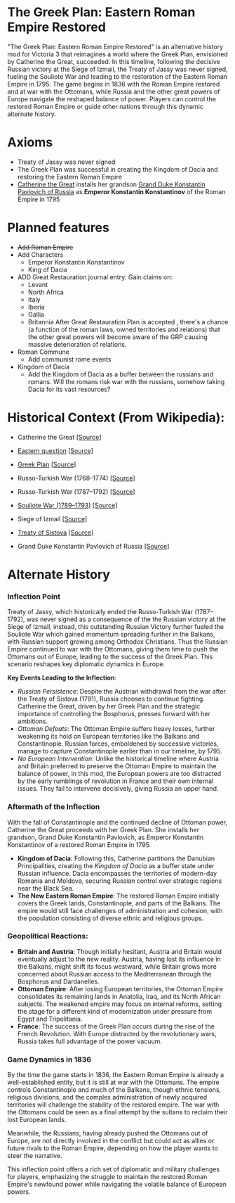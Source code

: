 # The Greek Plan: Eastern Roman Empire Restored
"The Greek Plan: Eastern Roman Empire Restored" is an alternative history mod for Victoria 3 that reimagines a world where the Greek Plan, envisioned by Catherine the Great, succeeded. In this timeline, following the decisive Russian victory at the Siege of Izmail, the Treaty of Jassy was never signed, fueling the Souliote War and leading to the restoration of the Eastern Roman Empire in 1795. The game begins in 1836 with the Roman Empire restored and at war with the Ottomans, while Russia and the other great powers of Europe navigate the reshaped balance of power. Players can control the restored Roman Empire or guide other nations through this dynamic alternate history.
# Axioms
- Treaty of Jassy was never signed
- The Greek Plan was successful in creating the Kingdom of Dacia and restoring the Eastern Roman Empire
- [Catherine the Great](https://en.wikipedia.org/wiki/Catherine_the_Great) installs her grandson [Grand Duke Konstantin Pavlovich of Russia](https://en.wikipedia.org/wiki/Grand_Duke_Konstantin_Pavlovich_of_Russia) as **Emperor Konstantin Konstantinov** of the Roman Empire in 1795

# Planned features
- ~~Add Roman Empire~~
- Add Characters
	- Emperor Konstantin Konstantinov
	- King of Dacia
- ADD Great Restauration journal entry:
	Gain claims on:
	- Levant
	- North Africa
	- Italy
	- Iberia
	- Gallia
	- Britannia
	After Great Restauration Plan is accepted , there's a chance (a function of the roman laws, owned territories and relations) that the other great powers will become aware of the GRP causing massive deterioration of relations.
-  Roman Commune
	- Add communist rome events
- Kingdom of Dacia
	- Add the Kingdom of Dacia as a buffer between the russians and romans. Will the romans risk war with the russians, somehow taking Dacia for its vast resources?

# Historical Context (From Wikipedia):
- Catherine the Great
[[Source]](https://en.wikipedia.org/wiki/Catherine_the_Great)
- [Eastern question](docs/eastern_question.md)
[[Source]](https://en.wikipedia.org/wiki/Eastern_question)

- [Greek Plan](docs/greek_plan.md)
[[Source]](https://en.wikipedia.org/wiki/Greek_Plan)

- Russo-Turkish War (1768–1774)
[[Source]](https://en.wikipedia.org/wiki/Russo-Turkish_War_(1768%E2%80%931774))

- Russo-Turkish War (1787–1792)
[[Source]](https://en.wikipedia.org/wiki/Russo-Turkish_War_(1787%E2%80%931792))

- [Souliote War (1789–1793)](docs/souliote_war.)
[[Source]](https://en.wikipedia.org/wiki/Souliote_War_(1789%E2%80%931793))

- Siege of Izmail
[[Source]](https://en.wikipedia.org/wiki/Siege_of_Izmail)

- [Treaty of Sistova](docs/treaty_of_sistova.md)
[[Source]](https://en.wikipedia.org/wiki/Treaty_of_Sistova)

- Grand Duke Konstantin Pavlovich of Russia
[[Source]](https://en.wikipedia.org/wiki/Grand_Duke_Konstantin_Pavlovich_of_Russia)


# Alternate History
### Inflection Point
Treaty of Jassy, which historically ended the Russo-Turkish War (1787–1792), was never signed as a consequence of the the Russian victory at the Siege of Izmail, instead, this outstanding Russian Victory further fueled the Souliote War which gained momentum spreading further in the Balkans, with Russian support growing among Orthodox Christians. Thus the Russian Empire continued to war with the Ottomans, giving them time to push the Ottomans out of Europe, leading to the success of the Greek Plan. This scenario reshapes key diplomatic dynamics in Europe.

**Key Events Leading to the Inflection**:
- _Russian Persistence_: Despite the Austrian withdrawal from the war after the Treaty of Sistova (1791), Russia chooses to continue fighting. Catherine the Great, driven by her Greek Plan and the strategic importance of controlling the Bosphorus, presses forward with her ambitions.
- _Ottoman Defeats_: The Ottoman Empire suffers heavy losses, further weakening its hold on European territories like the Balkans and Constantinople. Russian forces, emboldened by successive victories, manage to capture Constantinople earlier than in our timeline,  by 1795.
- _No European Intervention_: Unlike the historical timeline where Austria and Britain preferred to preserve the Ottoman Empire to maintain the balance of power, in this mod, the European powers are too distracted by the early rumblings of revolution in France and their own internal issues. They fail to intervene decisively, giving Russia an upper hand.

### Aftermath of the Inflection

With the fall of Constantinople and the continued decline of Ottoman power, Catherine the Great proceeds with her Greek Plan. She installs her grandson, Grand Duke Konstantin Pavlovich, as Emperor Konstantin Konstantinov of a restored Roman Empire in 1795.

- **Kingdom of Dacia**: Following this, Catherine partitions the Danubian Principalities, creating the _Kingdom of Dacia_ as a buffer state under Russian influence. Dacia encompasses the territories of modern-day Romania and Moldova, securing Russian control over strategic regions near the Black Sea.
- **The New Eastern Roman Empire**: The restored Roman Empire initially covers the Greek lands, Constantinople, and parts of the Balkans. The empire would still face challenges of administration and cohesion, with the population consisting of diverse ethnic and religious groups.

### Geopolitical Reactions:

- **Britain and Austria**: Though initially hesitant, Austria and Britain would eventually adjust to the new reality. Austria, having lost its influence in the Balkans, might shift its focus westward, while Britain grows more concerned about Russian access to the Mediterranean through the Bosphorus and Dardanelles.
- **Ottoman Empire**: After losing European territories, the Ottoman Empire consolidates its remaining lands in Anatolia, Iraq, and its North African subjects. The weakened empire may focus on internal reforms, setting the stage for a different kind of modernization under pressure from Egypt and Tripolitania.
- **France**: The success of the Greek Plan occurs during the rise of the French Revolution. With Europe distracted by the revolutionary wars, Russia takes full advantage of the power vacuum.

### Game Dynamics in 1836

By the time the game starts in 1836, the Eastern Roman Empire is already a well-established entity, but it is still at war with the Ottomans. The empire controls Constantinople and much of the Balkans, though ethnic tensions, religious divisions, and the complex administration of newly acquired territories will challenge the stability of the restored empire. The war with the Ottomans could be seen as a final attempt by the sultans to reclaim their lost European lands.

Meanwhile, the Russians, having already pushed the Ottomans out of Europe, are not directly involved in the conflict but could act as allies or future rivals to the Roman Empire, depending on how the player wants to steer the narrative.

This inflection point offers a rich set of diplomatic and military challenges for players, emphasizing the struggle to maintain the restored Roman Empire's newfound power while navigating the volatile balance of European powers.